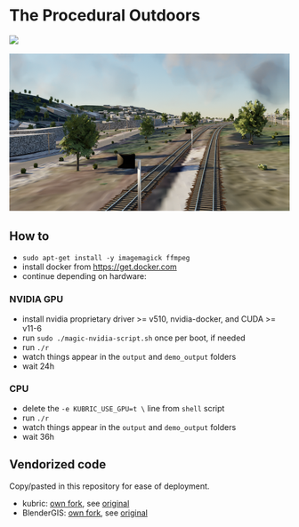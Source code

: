 # The Procedural Outdoors

![](https://github.com/gabriel-v/all-tracks-no-trains/raw/main/demo/rgba.gif)

![](https://github.com/gabriel-v/all-tracks-no-trains/raw/main/v1-bush/frames/895.png)

## How to

- `sudo apt-get install -y imagemagick ffmpeg`
- install docker from https://get.docker.com
- continue depending on hardware:

### NVIDIA GPU

- install nvidia proprietary driver >= v510, nvidia-docker, and CUDA >= v11-6
- run `sudo ./magic-nvidia-script.sh` once per boot, if needed
- run `./r`
- watch things appear in the `output` and `demo_output` folders
- wait 24h

### CPU

- delete the `-e KUBRIC_USE_GPU=t \` line from `shell` script
- run `./r`
- watch things appear in the `output` and `demo_output` folders
- wait 36h


## Vendorized code

Copy/pasted in this repository for ease of deployment.

- kubric: [own fork](https://github.com/gabriel-v/kubric), see [original](https://github.com/google-research/kubric)
- BlenderGIS: [own fork](https://github.com/gabriel-v/BlenderGIS), see [original](https://github.com/domlysz/BlenderGIS)
